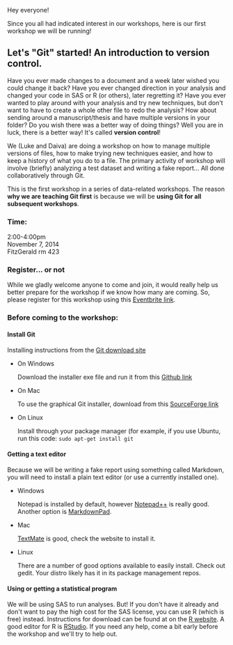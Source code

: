 Hey everyone!

Since you all had indicated interest in our workshops, here is our first workshop we will be running!

## Let's "Git" started! An introduction to version control. ##

Have you ever made changes to a document and a week later wished you could change it back? Have you ever changed direction in your analysis and changed your code in SAS or R (or others), later regretting it?  Have you ever wanted to play around with your analysis and try new techniques, but don't want to have to create a whole other file to redo the analysis? How about sending around a manuscript/thesis and have multiple versions in your folder? Do you wish there was a better way of doing things? Well you are in luck, there is a better way! It's called **version control**!

We (Luke and Daiva) are doing a workshop on how to manage multiple versions of files, how to make trying new techniques easier, and how to keep a history of what you do to a file. The primary activity of workshop will involve (briefly) analyzing a test dataset and writing a fake report... All done collaboratively through Git.

This is the first workshop in a series of data-related workshops.  The reason **why we are teaching Git first** is because we will be **using Git for all subsequent workshops**.

### Time: ###

2:00-4:00pm  
November 7, 2014  
FitzGerald rm 423

### Register... or not ###

While we gladly welcome anyone to come and join, it would really help us better prepare for the workshop if we know how many are coming. So, please register for this workshop using this [Eventbrite link](https://www.eventbrite.com/e/workshop-1-tips-and-tricks-for-data-related-efficiency-tickets-13890200965).

### Before coming to the workshop: ###

#### Install Git ####

Installing instructions from the [Git download site](http://git-scm.com/book/en/Getting-Started-Installing-Git)

* On Windows

    Download the installer exe file and run it from this [Github link](http://msysgit.github.io)

* On Mac

    To use the graphical Git installer, download from this [SourceForge link](http://sourceforge.net/projects/git-osx-installer/)

* On Linux

    Install through your package manager (for example, if you use Ubuntu, run this code: ``sudo apt-get install git``

#### Getting a text editor ####

Because we will be writing a fake report using something called Markdown, you will need to install a plain text editor (or use a currently installed one).

* Windows

    Notepad is installed by default, however [Notepad++](http://notepad-plus-plus.org/download/v6.6.9.html) is really good.  Another option is [MarkdownPad](http://markdownpad.com/).

* Mac

    [TextMate](http://macromates.com/download) is good, check the website to install it.

* Linux

    There are a number of good options available to easily install. Check out gedit. Your distro likely has it in its package management repos.

#### Using or getting a statistical program ####

We will be using SAS to run analyses.  But! If you don't have it already and don't want to pay the high cost for the SAS license, you can use R (which is free) instead.  Instructions for download can be found at on the [R website](http://cran.utstat.utoronto.ca/).  A good editor for R is [RStudio](http://www.rstudio.com/products/rstudio/#Desk).  If you need any help, come a bit early before the workshop and we'll try to help out.
